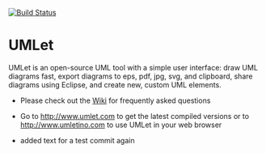 [![Build Status](https://api.travis-ci.org/umlet/umlet.svg?branch=master)](https://travis-ci.org/umlet/umlet)
# UMLet
UMLet is an open-source UML tool with a simple user interface: draw UML diagrams fast, export diagrams to eps, pdf, jpg, svg, and clipboard, share diagrams using Eclipse, and create new, custom UML elements. 

* Please check out the [Wiki](https://github.com/umlet/umlet/wiki) for frequently asked questions

* Go to http://www.umlet.com to get the latest compiled versions or to http://www.umletino.com to use UMLet in your web browser

* added text for a test commit again
